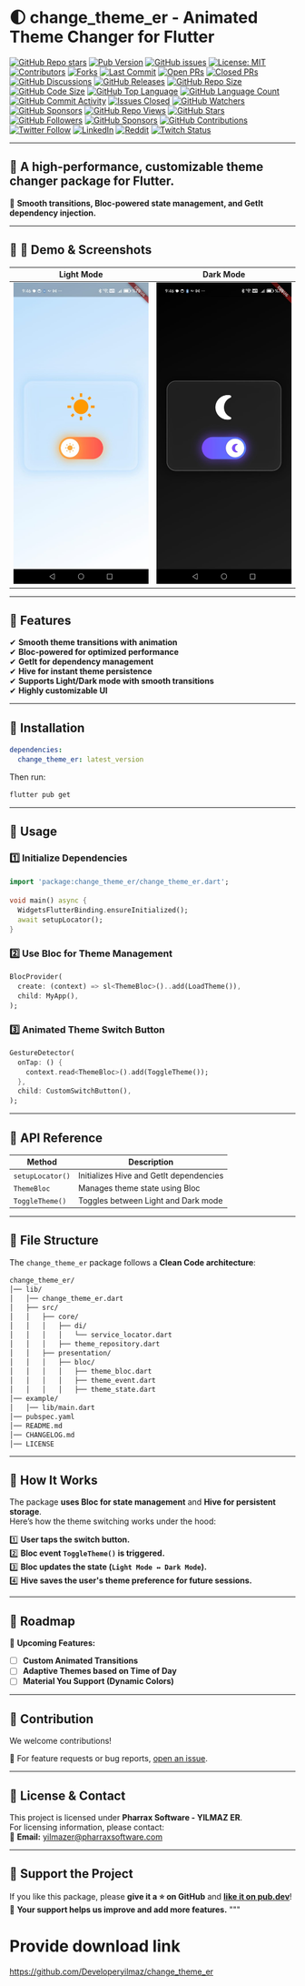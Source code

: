 # 🌓  change_theme_er - Animated Theme Changer for Flutter
[![GitHub Repo stars](https://img.shields.io/github/stars/Developeryilmaz/change_theme_er?style=social)](https://github.com/Developeryilmaz/change_theme_er)
[![Pub Version](https://img.shields.io/pub/v/change_theme_er)](https://pub.dev/packages/change_theme_er)
[![GitHub issues](https://img.shields.io/github/issues/Developeryilmaz/change_theme_er)](https://github.com/Developeryilmaz/change_theme_er/issues)
[![License: MIT](https://img.shields.io/github/license/Developeryilmaz/change_theme_er)](LICENSE)
[![Contributors](https://img.shields.io/github/contributors/Developeryilmaz/change_theme_er)](https://github.com/Developeryilmaz/change_theme_er/graphs/contributors)
[![Forks](https://img.shields.io/github/forks/Developeryilmaz/change_theme_er)](https://github.com/Developeryilmaz/change_theme_er/network/members)
[![Last Commit](https://img.shields.io/github/last-commit/Developeryilmaz/change_theme_er)](https://github.com/Developeryilmaz/change_theme_er)
[![Open PRs](https://img.shields.io/github/issues-pr/Developeryilmaz/change_theme_er)](https://github.com/Developeryilmaz/change_theme_er/pulls)
[![Closed PRs](https://img.shields.io/github/issues-pr-closed/Developeryilmaz/change_theme_er)](https://github.com/Developeryilmaz/change_theme_er/pulls?q=is%3Apr+is%3Aclosed)
[![GitHub Discussions](https://img.shields.io/github/discussions/Developeryilmaz/change_theme_er)](https://github.com/Developeryilmaz/change_theme_er/discussions)
[![GitHub Releases](https://img.shields.io/github/v/release/Developeryilmaz/change_theme_er)](https://github.com/Developeryilmaz/change_theme_er/releases)
[![GitHub Repo Size](https://img.shields.io/github/repo-size/Developeryilmaz/change_theme_er)](https://github.com/Developeryilmaz/change_theme_er)
[![GitHub Code Size](https://img.shields.io/github/languages/code-size/Developeryilmaz/change_theme_er)](https://github.com/Developeryilmaz/change_theme_er)
[![GitHub Top Language](https://img.shields.io/github/languages/top/Developeryilmaz/change_theme_er)](https://github.com/Developeryilmaz/change_theme_er)
[![GitHub Language Count](https://img.shields.io/github/languages/count/Developeryilmaz/change_theme_er)](https://github.com/Developeryilmaz/change_theme_er)
[![GitHub Commit Activity](https://img.shields.io/github/commit-activity/m/Developeryilmaz/change_theme_er)](https://github.com/Developeryilmaz/change_theme_er)
[![Issues Closed](https://img.shields.io/github/issues-closed/Developeryilmaz/change_theme_er)](https://github.com/Developeryilmaz/change_theme_er/issues?q=is%3Aissue+is%3Aclosed)
[![GitHub Watchers](https://img.shields.io/github/watchers/Developeryilmaz/change_theme_er?style=social)](https://github.com/Developeryilmaz/change_theme_er)
[![GitHub Sponsors](https://img.shields.io/github/sponsors/Developeryilmaz)](https://github.com/sponsors/Developeryilmaz)
[![GitHub Repo Views](https://komarev.com/ghpvc/?username=Developeryilmaz&color=blue)](https://github.com/Developeryilmaz/change_theme_er)
[![GitHub Stars](https://img.shields.io/github/stars/Developeryilmaz/change_theme_er?label=Stars&style=plastic)](https://github.com/Developeryilmaz/change_theme_er/stargazers)
[![GitHub Followers](https://img.shields.io/github/followers/Developeryilmaz?style=social)](https://github.com/Developeryilmaz)
[![GitHub Sponsors](https://img.shields.io/github/sponsors/Developeryilmaz?style=plastic)](https://github.com/sponsors/Developeryilmaz)
[![GitHub Contributions](https://img.shields.io/github/contributors-anon/Developeryilmaz/change_theme_er)](https://github.com/Developeryilmaz/change_theme_er/graphs/contributors)
[![Twitter Follow](https://img.shields.io/twitter/follow/Developeryilmaz?style=social)](https://twitter.com/Developeryilmaz)
[![LinkedIn](https://img.shields.io/badge/LinkedIn-Developeryilmaz-blue?logo=linkedin)](https://www.linkedin.com/in/Developeryilmaz)
[![Reddit](https://img.shields.io/reddit/user-karma/combined/Developeryilmaz?label=Reddit)](https://www.reddit.com/user/Developeryilmaz)
[![Twitch Status](https://img.shields.io/twitch/status/Developeryilmaz?style=social)](https://www.twitch.tv/Developeryilmaz)


---

## 🚀 **A high-performance, customizable theme changer package for Flutter.**  
🌟 **Smooth transitions, Bloc-powered state management, and GetIt dependency injection.**

---

## 📌 **📸 Demo & Screenshots**
| Light Mode | Dark Mode |
|------------|----------|
| <img src="https://github.com/Developeryilmaz/change_theme_er/blob/main/doc/light.jpeg?raw=true" width="300"> |  <img src="https://github.com/Developeryilmaz/change_theme_er/blob/main/doc/dark.jpeg?raw=true" width="300"> |

<!-- 🎥 **[Watch the Demo Video](https://youtu.be/demo_video_link)** -->

---

## 🌟 **Features**
✔ **Smooth theme transitions with animation**  
✔ **Bloc-powered for optimized performance**  
✔ **GetIt for dependency management**  
✔ **Hive for instant theme persistence**  
✔ **Supports Light/Dark mode with smooth transitions**  
✔ **Highly customizable UI**  

---

## 📌 **Installation**
```yaml
dependencies:
  change_theme_er: latest_version
```
Then run:
```sh
flutter pub get
```

---

## 📌 **Usage**
### **1️⃣ Initialize Dependencies**
```dart
import 'package:change_theme_er/change_theme_er.dart';

void main() async {
  WidgetsFlutterBinding.ensureInitialized();
  await setupLocator();
}
```

### **2️⃣ Use Bloc for Theme Management**
```dart
BlocProvider(
  create: (context) => sl<ThemeBloc>()..add(LoadTheme()),
  child: MyApp(),
);
```

### **3️⃣ Animated Theme Switch Button**
```dart
GestureDetector(
  onTap: () {
    context.read<ThemeBloc>().add(ToggleTheme());
  },
  child: CustomSwitchButton(),
);
```

---

## 📌 **API Reference**
| Method | Description |
|--------|------------|
| `setupLocator()` | Initializes Hive and GetIt dependencies |
| `ThemeBloc` | Manages theme state using Bloc |
| `ToggleTheme()` | Toggles between Light and Dark mode |

---

## 📌 **File Structure**
The `change_theme_er` package follows a **Clean Code architecture**:
```
change_theme_er/
│── lib/
│   │── change_theme_er.dart
│   ├── src/
│   │   ├── core/
│   │   │   ├── di/
│   │   │   │   └── service_locator.dart
│   │   │   ├── theme_repository.dart
│   │   ├── presentation/
│   │   │   ├── bloc/
│   │   │   │   ├── theme_bloc.dart
│   │   │   │   ├── theme_event.dart
│   │   │   │   ├── theme_state.dart
│── example/
│   │── lib/main.dart
│── pubspec.yaml
│── README.md
│── CHANGELOG.md
│── LICENSE
```

---

## 📌 **How It Works**
The package **uses Bloc for state management** and **Hive for persistent storage**.  
Here’s how the theme switching works under the hood:

1️⃣ **User taps the switch button.**  
2️⃣ **Bloc event `ToggleTheme()` is triggered.**  
3️⃣ **Bloc updates the state (`Light Mode ↔ Dark Mode`).**  
4️⃣ **Hive saves the user's theme preference for future sessions.**  

---

## 📌 **Roadmap**
🎯 **Upcoming Features:**  
- [ ] **Custom Animated Transitions**  
- [ ] **Adaptive Themes based on Time of Day**  
- [ ] **Material You Support (Dynamic Colors)**  

---

## 📌 **Contribution**
We welcome contributions!  

📌 For feature requests or bug reports, [open an issue](https://github.com/Developeryilmaz/change_theme_er/issues).

---

## 📌 **License & Contact**
This project is licensed under **Pharrax Software - YILMAZ ER**.  
For licensing information, please contact:  
📩 **Email:** [yilmazer@pharraxsoftware.com](mailto:yilmazer@pharraxsoftware.com)  

---

## 📌 **Support the Project**
If you like this package, please **give it a ⭐ on GitHub** and **[like it on pub.dev](https://pub.dev/packages/change_theme_er)**!  
🚀 **Your support helps us improve and add more features.**
"""


# Provide download link
https://github.com/Developeryilmaz/change_theme_er
